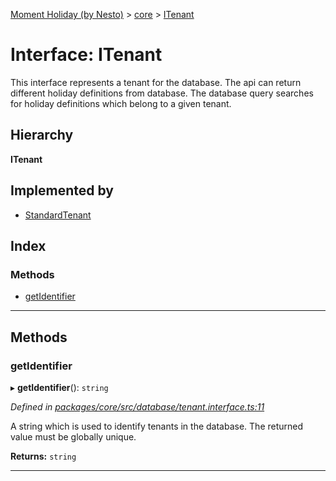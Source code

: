 [Moment Holiday (by Nesto)](../README.md) > [core](../modules/core.md) > [ITenant](../interfaces/core.itenant.md)

# Interface: ITenant

This interface represents a tenant for the database. The api can return different holiday definitions from database. The database query searches for holiday definitions which belong to a given tenant.

## Hierarchy

**ITenant**

## Implemented by

* [StandardTenant](../classes/core.standardtenant.md)

## Index

### Methods

* [getIdentifier](core.itenant.md#getidentifier)

---

## Methods

<a id="getidentifier"></a>

###  getIdentifier

▸ **getIdentifier**(): `string`

*Defined in [packages/core/src/database/tenant.interface.ts:11](https://github.com/nesto-software/moment-holiday/blob/72ce1a6/packages/core/src/database/tenant.interface.ts#L11)*

A string which is used to identify tenants in the database. The returned value must be globally unique.

**Returns:** `string`

___


